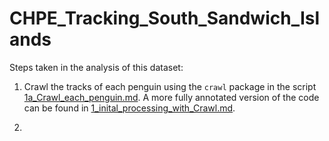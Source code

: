 # CHPE_Tracking_South_Sandwich_Islands

Steps taken in the analysis of this dataset:

1. Crawl the tracks of each penguin using the ```crawl``` package in the script [1a_Crawl_each_penguin.md](https://github.com/GemmaClucas/CHPE_Tracking_South_Sandwich_Islands/blob/master/1a_Crawl_each_penguin.md). 
A more fully annotated version of the code can be found in [1_inital_processing_with_Crawl.md](https://github.com/GemmaClucas/CHPE_Tracking_South_Sandwich_Islands/blob/master/1_Initial_processing_with_Crawl.md).

2. 